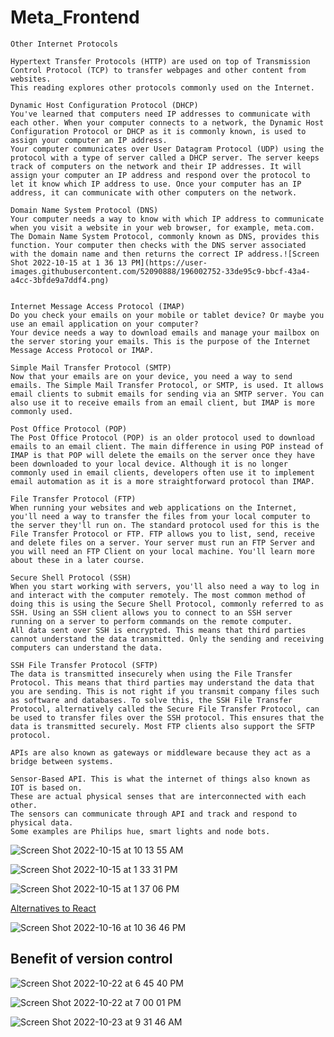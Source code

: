# Meta_Frontend

```
Other Internet Protocols

Hypertext Transfer Protocols (HTTP) are used on top of Transmission Control Protocol (TCP) to transfer webpages and other content from websites.
This reading explores other protocols commonly used on the Internet.

Dynamic Host Configuration Protocol (DHCP)
You've learned that computers need IP addresses to communicate with each other. When your computer connects to a network, the Dynamic Host Configuration Protocol or DHCP as it is commonly known, is used to assign your computer an IP address.
Your computer communicates over User Datagram Protocol (UDP) using the protocol with a type of server called a DHCP server. The server keeps track of computers on the network and their IP addresses. It will assign your computer an IP address and respond over the protocol to let it know which IP address to use. Once your computer has an IP address, it can communicate with other computers on the network.

Domain Name System Protocol (DNS)
Your computer needs a way to know with which IP address to communicate when you visit a website in your web browser, for example, meta.com. The Domain Name System Protocol, commonly known as DNS, provides this function. Your computer then checks with the DNS server associated with the domain name and then returns the correct IP address.![Screen Shot 2022-10-15 at 1 36 13 PM](https://user-images.githubusercontent.com/52090888/196002752-33de95c9-bbcf-43a4-a4cc-3bfde9a7ddf4.png)


Internet Message Access Protocol (IMAP)
Do you check your emails on your mobile or tablet device? Or maybe you use an email application on your computer?
Your device needs a way to download emails and manage your mailbox on the server storing your emails. This is the purpose of the Internet Message Access Protocol or IMAP.

Simple Mail Transfer Protocol (SMTP)
Now that your emails are on your device, you need a way to send emails. The Simple Mail Transfer Protocol, or SMTP, is used. It allows email clients to submit emails for sending via an SMTP server. You can also use it to receive emails from an email client, but IMAP is more commonly used.

Post Office Protocol (POP)
The Post Office Protocol (POP) is an older protocol used to download emails to an email client. The main difference in using POP instead of IMAP is that POP will delete the emails on the server once they have been downloaded to your local device. Although it is no longer commonly used in email clients, developers often use it to implement email automation as it is a more straightforward protocol than IMAP.

File Transfer Protocol (FTP)
When running your websites and web applications on the Internet, you'll need a way to transfer the files from your local computer to the server they'll run on. The standard protocol used for this is the File Transfer Protocol or FTP. FTP allows you to list, send, receive and delete files on a server. Your server must run an FTP Server and you will need an FTP Client on your local machine. You'll learn more about these in a later course.

Secure Shell Protocol (SSH)
When you start working with servers, you'll also need a way to log in and interact with the computer remotely. The most common method of doing this is using the Secure Shell Protocol, commonly referred to as SSH. Using an SSH client allows you to connect to an SSH server running on a server to perform commands on the remote computer.
All data sent over SSH is encrypted. This means that third parties cannot understand the data transmitted. Only the sending and receiving computers can understand the data.

SSH File Transfer Protocol (SFTP)
The data is transmitted insecurely when using the File Transfer Protocol. This means that third parties may understand the data that you are sending. This is not right if you transmit company files such as software and databases. To solve this, the SSH File Transfer Protocol, alternatively called the Secure File Transfer Protocol, can be used to transfer files over the SSH protocol. This ensures that the data is transmitted securely. Most FTP clients also support the SFTP protocol.

```

```
APIs are also known as gateways or middleware because they act as a bridge between systems.
```

```
Sensor-Based API. This is what the internet of things also known as IOT is based on. 
These are actual physical senses that are interconnected with each other. 
The sensors can communicate through API and track and respond to physical data. 
Some examples are Philips hue, smart lights and node bots. 
```

![Screen Shot 2022-10-15 at 10 13 55 AM](https://user-images.githubusercontent.com/52090888/195994001-c7e46d6f-9fe8-4d16-bf26-aefaaf027fa2.png)

![Screen Shot 2022-10-15 at 1 33 31 PM](https://user-images.githubusercontent.com/52090888/196002662-c24fa975-e161-4c75-8575-bfa568bf84f7.png)

![Screen Shot 2022-10-15 at 1 37 06 PM](https://user-images.githubusercontent.com/52090888/196002797-68f3461b-47e1-405f-9204-6c4179e11441.png)


[Alternatives to React](https://www.coursera.org/learn/introduction-to-front-end-development/supplement/AGPSi/alternatives-to-react)

![Screen Shot 2022-10-16 at 10 36 46 PM](https://user-images.githubusercontent.com/52090888/196084034-828f094a-e21f-483a-b25a-893a077d5e15.png)


## Benefit of version control

![Screen Shot 2022-10-22 at 6 45 40 PM](https://user-images.githubusercontent.com/52090888/197366398-6312e0ee-8ba6-40ab-8d13-b5916bbe9674.png)

![Screen Shot 2022-10-22 at 7 00 01 PM](https://user-images.githubusercontent.com/52090888/197366779-7ee8b30b-dc97-49b4-a8bd-f37c39f731fe.png)

![Screen Shot 2022-10-23 at 9 31 46 AM](https://user-images.githubusercontent.com/52090888/197397888-f3dbf81e-4361-4457-b99a-c9a80c1fd8ac.png)













